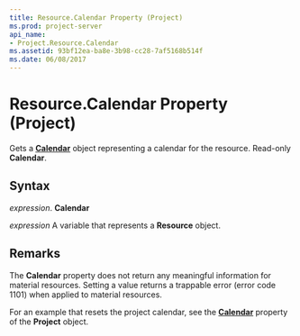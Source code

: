 ```yaml
---
title: Resource.Calendar Property (Project)
ms.prod: project-server
api_name:
- Project.Resource.Calendar
ms.assetid: 93bf12ea-ba8e-3b98-cc28-7af5168b514f
ms.date: 06/08/2017
---
```



# Resource.Calendar Property (Project)

Gets a **[Calendar](calendar-object-project.md)** object representing a calendar for the resource. Read-only **Calendar**.


## Syntax

 _expression_. **Calendar**

 _expression_ A variable that represents a **Resource** object.


## Remarks

The **Calendar** property does not return any meaningful information for material resources. Setting a value returns a trappable error (error code 1101) when applied to material resources.

For an example that resets the project calendar, see the **[Calendar](project-calendar-property-project.md)** property of the **Project** object.



